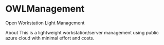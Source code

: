 # OWLManagement
Open Workstation Light Management

About
This is a lightweight workstation/server management using public azure cloud with minimal effort and costs.